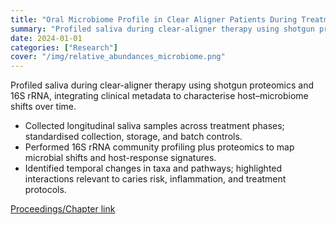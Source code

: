 ```yaml
---
title: "Oral Microbiome Profile in Clear Aligner Patients During Treatment"
summary: "Profiled saliva during clear-aligner therapy using shotgun proteomics and 16S rRNA, integrating clinical metadata to characterise host–microbiome shifts over time."
date: 2024-01-01
categories: ["Research"]
cover: "/img/relative_abundances_microbiome.png"
---
```


Profiled saliva during clear-aligner therapy using shotgun proteomics and 16S rRNA, integrating clinical metadata to characterise host–microbiome shifts over time.

- Collected longitudinal saliva samples across treatment phases; standardised collection, storage, and batch controls.
- Performed 16S rRNA community profiling plus proteomics to map microbial shifts and host-response signatures.
- Identified temporal changes in taxa and pathways; highlighted interactions relevant to caries risk, inflammation, and treatment protocols.

[Proceedings/Chapter link](http://hdl.handle.net/10366/159627)
